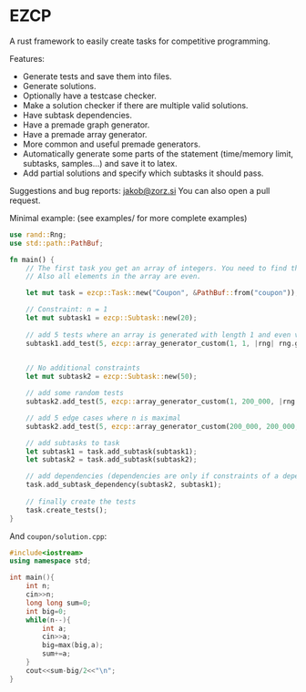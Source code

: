 # EZCP
A rust framework to easily create tasks for competitive programming.

Features:
- Generate tests and save them into files.
- Generate solutions.
- Optionally have a testcase checker.
- Make a solution checker if there are multiple valid solutions.
- Have subtask dependencies.
- Have a premade graph generator.
- Have a premade array generator.
- More common and useful premade generators.
- Automatically generate some parts of the statement (time/memory limit, subtasks, samples...) and save it to latex.
- Add partial solutions and specify which subtasks it should pass.

Suggestions and bug reports: jakob@zorz.si
You can also open a pull request.

Minimal example: (see examples/ for more complete examples)
```rust
use rand::Rng;
use std::path::PathBuf;

fn main() {
    // The first task you get an array of integers. You need to find the sum of all elements in the array minus the half of the maximum element.
    // Also all elements in the array are even.

    let mut task = ezcp::Task::new("Coupon", &PathBuf::from("coupon"));

    // Constraint: n = 1
    let mut subtask1 = ezcp::Subtask::new(20);
    
    // add 5 tests where an array is generated with length 1 and even values between 0 and 1_000_000_000 (inclusive)
    subtask1.add_test(5, ezcp::array_generator_custom(1, 1, |rng| rng.gen_range(0..=500_000_000) * 2));
    

    // No additional constraints
    let mut subtask2 = ezcp::Subtask::new(50);

    // add some random tests
    subtask2.add_test(5, ezcp::array_generator_custom(1, 200_000, |rng| rng.gen_range(0..=500_000_000) * 2));

    // add 5 edge cases where n is maximal
    subtask2.add_test(5, ezcp::array_generator_custom(200_000, 200_000, |rng| rng.gen_range(0..=500_000_000) * 2));

    // add subtasks to task
    let subtask1 = task.add_subtask(subtask1);
    let subtask2 = task.add_subtask(subtask2);

    // add dependencies (dependencies are only if constraints of a dependency are a subset of constraints of a subtask)
    task.add_subtask_dependency(subtask2, subtask1);
    
    // finally create the tests
    task.create_tests();
}
```

And `coupon/solution.cpp`:
```cpp
#include<iostream>
using namespace std;

int main(){
    int n;
    cin>>n;
    long long sum=0;
    int big=0;
    while(n--){
        int a;
        cin>>a;
        big=max(big,a);
        sum+=a;
    }
    cout<<sum-big/2<<"\n";
}
```
